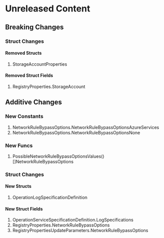 # Unreleased Content

## Breaking Changes

### Struct Changes

#### Removed Structs

1. StorageAccountProperties

#### Removed Struct Fields

1. RegistryProperties.StorageAccount

## Additive Changes

### New Constants

1. NetworkRuleBypassOptions.NetworkRuleBypassOptionsAzureServices
1. NetworkRuleBypassOptions.NetworkRuleBypassOptionsNone

### New Funcs

1. PossibleNetworkRuleBypassOptionsValues() []NetworkRuleBypassOptions

### Struct Changes

#### New Structs

1. OperationLogSpecificationDefinition

#### New Struct Fields

1. OperationServiceSpecificationDefinition.LogSpecifications
1. RegistryProperties.NetworkRuleBypassOptions
1. RegistryPropertiesUpdateParameters.NetworkRuleBypassOptions
